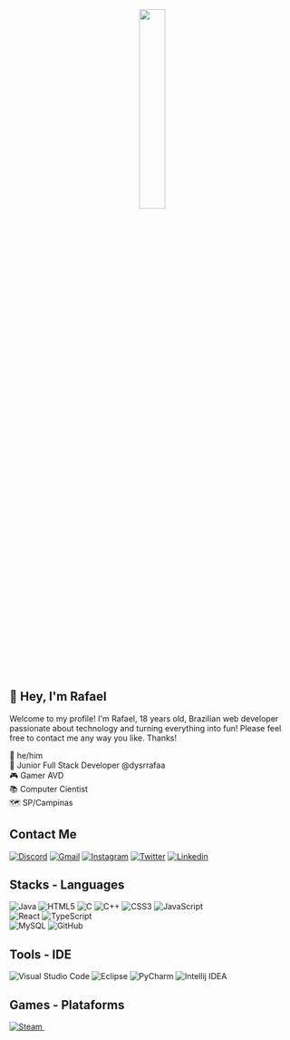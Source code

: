 <div align="center">
  <img width= 30% src="https://user-images.githubusercontent.com/129704094/249203034-a0b0e5fa-eb8e-4385-84ba-1a37a728d7eb.png">
</div>
<div>
  <h2> 👋 Hey, I'm Rafael </h2>
  <p align="left">
    Welcome to my profile! I'm Rafael, 18 years old, Brazilian web developer passionate about technology and turning everything into fun! Please feel free to contact me any way you like. Thanks!
     </p>
  </div>
  💬  he/him<br>
  🏢  Junior Full Stack Developer @dysrrafaa<br>
  🎮  Gamer AVD <br>
  📚  Computer Cientist<br>
  🗺  SP/Campinas<br>
  <div>
    <h2> Contact Me </h2>
  <p>
    <a target="_blank" href="https://discord.com/users/412685400847679508"><img alt="Discord" src="https://img.shields.io/badge/Discord-%237289DA.svg?style=for-the-badge&logo=discord&logoColor=white"/></a>
    <a target="_blank" href="raaf.marques019@gmail.com"><img alt="Gmail" src="https://img.shields.io/badge/Gmail-D14836?style=for-the-badge&logo=gmail&logoColor=white"/></a>
    <a target="_blank" href="https://www.instagram.com/dys_rrafaa"><img alt="Instagram" src="https://img.shields.io/badge/Instagram-%23E4405F.svg?style=for-the-badge&logo=Instagram&logoColor=white"/></a>
    <a target="_blank" href="https://twitter.com/raaf_marques"><img alt="Twitter" src="https://img.shields.io/badge/Twitter-%231DA1F2.svg?style=for-the-badge&logo=Twitter&logoColor=white"/></a>
    <a target="_blank" href="https://www.linkedin.com/in/rafael-marques019"><img alt="Linkedin" src="https://img.shields.io/badge/linkedin-%230077B5.svg?style=for-the-badge&logo=linkedin&logoColor=white"/></a> 
  </p>
</div>
<div>
  <h2> Stacks - Languages </h2>
  <img alt="Java" src="https://img.shields.io/badge/Java-ED8B00?style=for-the-badge&logo=openjdk&logoColor=white"/>
  <img alt="HTML5" src="https://img.shields.io/badge/html5-%23E34F26.svg?style=for-the-badge&logo=html5&logoColor=white"/>
  <img alt="C" src="https://img.shields.io/badge/C-00599C?style=for-the-badge&logo=c&logoColor=white"/>
  <img alt="C++" src="https://img.shields.io/badge/C%2B%2B-00599C?style=for-the-badge&logo=c%2B%2B&logoColor=white"/>
  <img alt="CSS3" src="https://img.shields.io/badge/css3-%231572B6.svg?style=for-the-badge&logo=css3&logoColor=white"/>
  <img alt="JavaScript" src="https://img.shields.io/badge/javascript-%23323330.svg?style=for-the-badge&logo=javascript&logoColor=%23F7DF1E"/>
  <br>
  <img alt="React" src="https://img.shields.io/badge/react-%2320232a.svg?style=for-the-badge&logo=react&logoColor=%2361DAFB"/>
  <img alt="TypeScript" src="https://img.shields.io/badge/typescript-%23007ACC.svg?style=for-the-badge&logo=typescript&logoColor=white"/>
  <br>
  <img alt="MySQL" src="https://img.shields.io/badge/git-%23F05033.svg?style=for-the-badge&logo=git&logoColor=white"/>
  <img alt="GitHub" src="https://img.shields.io/badge/github-%23121011.svg?style=for-the-badge&logo=github&logoColor=white"/>
 </div>
 
 <h2> Tools - IDE </h2>
  <img alt="Visual Studio Code" src="https://img.shields.io/badge/Visual_Studio_Code-0078D4?style=for-the-badge&logo=visual%20studio%20code&logoColor=white"/>
  <img alt="Eclipse" src="https://img.shields.io/badge/Eclipse-2C2255?style=for-the-badge&logo=eclipse&logoColor=white"/>
  <img alt="PyCharm" src="https://img.shields.io/badge/PyCharm-000000.svg?&style=for-the-badge&logo=PyCharm&logoColor=white"/>
  <img alt="Intellij IDEA" src="https://img.shields.io/badge/IntelliJ_IDEA-000000.svg?style=for-the-badge&logo=intellij-idea&logoColor=white"/>
 </div>

<h2> Games - Plataforms </h2>
<a target="_blank" href="https://s.team/p/fmpq-tmkg/HCVKQMTC"><img alt="Steam" src="https://img.shields.io/badge/Steam-000000?style=for-the-badge&logo=steam&logoColor=white"/>
<img alt="" src=""/>
